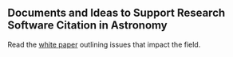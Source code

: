 ## Documents and Ideas to Support Research Software Citation in Astronomy

Read the [white paper](https://github.com/CfA-Library/Cite_Astro_Software/blob/master/whitepaper.md) outlining issues that impact the field.